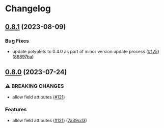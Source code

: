 # Changelog

## [0.8.1](https://github.com/fluencelabs/marine-rs-sdk/compare/marine-rs-sdk-v0.8.0...marine-rs-sdk-v0.8.1) (2023-08-09)


### Bug Fixes

* update polyplets to 0.4.0 as part of minor version update process ([#125](https://github.com/fluencelabs/marine-rs-sdk/issues/125)) ([88897ba](https://github.com/fluencelabs/marine-rs-sdk/commit/88897bac8b32311c2de2863afae3436a343e2b20))

## [0.8.0](https://github.com/fluencelabs/marine-rs-sdk/compare/marine-rs-sdk-v0.7.1...marine-rs-sdk-v0.8.0) (2023-07-24)


### ⚠ BREAKING CHANGES

* allow field attibutes ([#121](https://github.com/fluencelabs/marine-rs-sdk/issues/121))

### Features

* allow field attibutes ([#121](https://github.com/fluencelabs/marine-rs-sdk/issues/121)) ([7a39cd3](https://github.com/fluencelabs/marine-rs-sdk/commit/7a39cd35ada38a8c38e0b1643e88d0f1601a5030))
